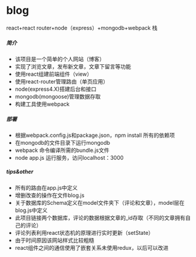 # blog
react+react router+node（express）+mongodb+webpack 栈

##### 简介
* 该项目是一个简单的个人网站（博客）
* 实现了浏览文章，发布新文章，文章下留言等功能
* 使用react组建前端组件（view）
* 使用react-router管理路由（单页应用）
* node(express4.X)搭建后台和接口
* mongodb(mongoose)管理数据存取
* 构建工具使用webpack
##### 部署
* 根据webpack.config.js和package.json，npm install 所有的依赖项
* 在mongodb的文件目录下运行mongodb
* webpack 命令编译所需的bundle.js文件
* node app.js 运行服务，访问localhost：3000
##### tips&other
* 所有的路由在app.js中定义
* 增删改查的操作在文件blog.js
* 关于数据库的Schema定义在model文件夹下（评论和文章），model层在blog.js中定义
* 此项目链接两个数据库，评论的数据根据文章的_id存取（不同的文章拥有自己的评论）
* 评论列表利用react状态机的原理进行实时更新（setState）
* 由于时间原因该网站样式比较粗糙
* react组件之间的通信使用了嵌套关系未使用redux，以后可以改进